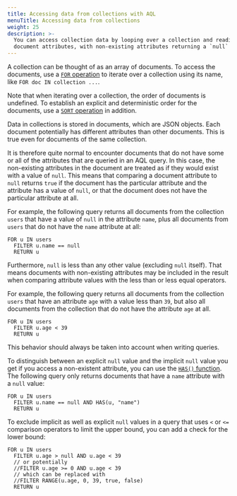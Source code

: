 ```yaml
---
title: Accessing data from collections with AQL
menuTitle: Accessing data from collections
weight: 25
description: >-
  You can access collection data by looping over a collection and reading
  document attributes, with non-existing attributes returning a `null` value
---
```

A collection can be thought of as an array of documents. To access the documents,
use a [`FOR` operation](../high-level-operations/for.md) to iterate over a
collection using its name, like `FOR doc IN collection ...`.

Note that when iterating over a collection, the order of documents is undefined.
To establish an explicit and deterministic order for the documents, use a
[`SORT` operation](../high-level-operations/sort.md) in addition.

Data in collections is stored in documents, which are JSON objects. Each document
potentially has different attributes than other documents. This is true even for
documents of the same collection.

It is therefore quite normal to encounter documents that do not have some or all
of the attributes that are queried in an AQL query. In this case, the
non-existing attributes in the document are treated as if they would exist
with a value of `null`. This means that comparing a document attribute to
`null` returns `true` if the document has the particular attribute and the
attribute has a value of `null`, or that the document does not have the
particular attribute at all.

For example, the following query returns all documents from the collection
`users` that have a value of `null` in the attribute `name`, plus all documents
from `users` that do not have the `name` attribute at all:

```aql
FOR u IN users
  FILTER u.name == null
  RETURN u
```

Furthermore, `null` is less than any other value (excluding `null` itself). That
means documents with non-existing attributes may be included in the result
when comparing attribute values with the less than or less equal operators.

For example, the following query returns all documents from the collection
`users` that have an attribute `age` with a value less than `39`, but also all
documents from the collection that do not have the attribute `age` at all.

```aql
FOR u IN users
  FILTER u.age < 39
  RETURN u
```

This behavior should always be taken into account when writing queries.

To distinguish between an explicit `null` value and the implicit `null` value
you get if you access a non-existent attribute, you can use the
[`HAS()` function](../functions/document-object.md#has). The following query
only returns documents that have a `name` attribute with a `null` value:

```aql
FOR u IN users
  FILTER u.name == null AND HAS(u, "name")
  RETURN u
```

To exclude implicit as well as explicit `null` values in a query that uses
`<` or `<=` comparison operators to limit the upper bound, you can add a check
for the lower bound:

```aql
FOR u IN users
  FILTER u.age > null AND u.age < 39
  // or potentially
  //FILTER u.age >= 0 AND u.age < 39
  // which can be replaced with
  //FILTER RANGE(u.age, 0, 39, true, false)
  RETURN u
```
